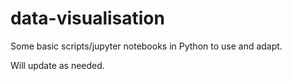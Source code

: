# data-visualisation
Some basic scripts/jupyter notebooks in Python to use and adapt. 

Will update as needed. 
